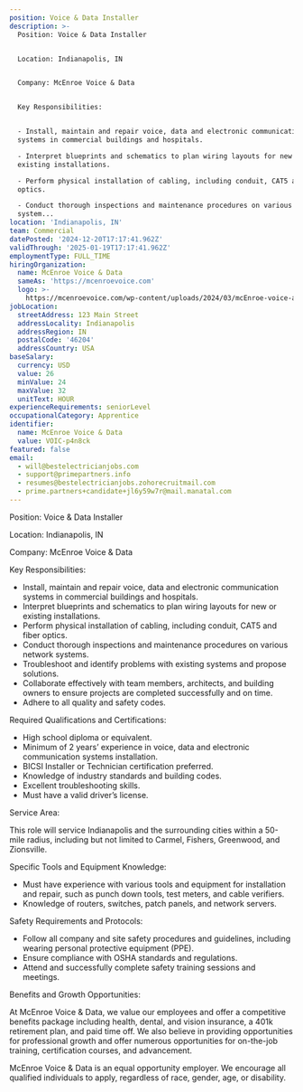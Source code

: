```yaml
---
position: Voice & Data Installer
description: >-
  Position: Voice & Data Installer


  Location: Indianapolis, IN


  Company: McEnroe Voice & Data


  Key Responsibilities:


  - Install, maintain and repair voice, data and electronic communication
  systems in commercial buildings and hospitals.

  - Interpret blueprints and schematics to plan wiring layouts for new or
  existing installations.

  - Perform physical installation of cabling, including conduit, CAT5 and fiber
  optics.

  - Conduct thorough inspections and maintenance procedures on various network
  system...
location: 'Indianapolis, IN'
team: Commercial
datePosted: '2024-12-20T17:17:41.962Z'
validThrough: '2025-01-19T17:17:41.962Z'
employmentType: FULL_TIME
hiringOrganization:
  name: McEnroe Voice & Data
  sameAs: 'https://mcenroevoice.com'
  logo: >-
    https://mcenroevoice.com/wp-content/uploads/2024/03/mcEnroe-voice-and-data-logo.png
jobLocation:
  streetAddress: 123 Main Street
  addressLocality: Indianapolis
  addressRegion: IN
  postalCode: '46204'
  addressCountry: USA
baseSalary:
  currency: USD
  value: 26
  minValue: 24
  maxValue: 32
  unitText: HOUR
experienceRequirements: seniorLevel
occupationalCategory: Apprentice
identifier:
  name: McEnroe Voice & Data
  value: VOIC-p4n8ck
featured: false
email:
  - will@bestelectricianjobs.com
  - support@primepartners.info
  - resumes@bestelectricianjobs.zohorecruitmail.com
  - prime.partners+candidate+jl6y59w7r@mail.manatal.com
---
```




Position: Voice & Data Installer

Location: Indianapolis, IN

Company: McEnroe Voice & Data

Key Responsibilities:

- Install, maintain and repair voice, data and electronic communication systems in commercial buildings and hospitals.
- Interpret blueprints and schematics to plan wiring layouts for new or existing installations.
- Perform physical installation of cabling, including conduit, CAT5 and fiber optics.
- Conduct thorough inspections and maintenance procedures on various network systems.
- Troubleshoot and identify problems with existing systems and propose solutions.
- Collaborate effectively with team members, architects, and building owners to ensure projects are completed successfully and on time.
- Adhere to all quality and safety codes.

Required Qualifications and Certifications:

- High school diploma or equivalent.
- Minimum of 2 years’ experience in voice, data and electronic communication systems installation.
- BICSI Installer or Technician certification preferred.
- Knowledge of industry standards and building codes.
- Excellent troubleshooting skills.
- Must have a valid driver’s license.

Service Area:

This role will service Indianapolis and the surrounding cities within a 50-mile radius, including but not limited to Carmel, Fishers, Greenwood, and Zionsville.

Specific Tools and Equipment Knowledge:

- Must have experience with various tools and equipment for installation and repair, such as punch down tools, test meters, and cable verifiers.
- Knowledge of routers, switches, patch panels, and network servers.

Safety Requirements and Protocols:

- Follow all company and site safety procedures and guidelines, including wearing personal protective equipment (PPE).
- Ensure compliance with OSHA standards and regulations.
- Attend and successfully complete safety training sessions and meetings.

Benefits and Growth Opportunities:

At McEnroe Voice & Data, we value our employees and offer a competitive benefits package including health, dental, and vision insurance, a 401k retirement plan, and paid time off. We also believe in providing opportunities for professional growth and offer numerous opportunities for on-the-job training, certification courses, and advancement.

McEnroe Voice & Data is an equal opportunity employer. We encourage all qualified individuals to apply, regardless of race, gender, age, or disability.
